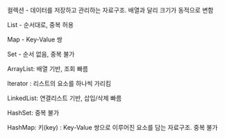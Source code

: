 컬렉션 - 데이터를 저장하고 관리하는 자료구조. 배열과 달리 크기가 동적으로 변함

List - 순서대로, 중복 허용

Map - Key-Value 쌍

Set - 순서 없음, 중복 불가

ArrayList: 배열 기반, 조회 빠름

Iterator : 리스트의 요소를 하나씩 가리킴

LinkedList: 연결리스트 기반, 삽입/삭제 빠름

HashSet: 중복 불가

HashMap: 키(key) : Key-Value 쌍으로 이루어진 요소를 담는 자료구조. 중복 불가
